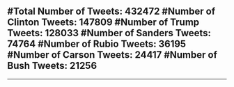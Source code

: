 #Total Number of Tweets: 432472 
#Number of Clinton Tweets: 147809
#Number of Trump Tweets: 128033
#Number of Sanders Tweets: 74764
#Number of Rubio Tweets: 36195
#Number of Carson Tweets: 24417
#Number of Bush Tweets: 21256
---
---
